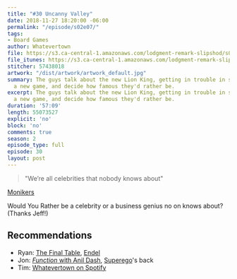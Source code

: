 ```yaml
---
title: "#30 Uncanny Valley"
date: 2018-11-27 18:20:00 -06:00
permalink: "/episode/s02e07/"
tags:
- Board Games
author: Whatevertown
file: https://s3.ca-central-1.amazonaws.com/lodgment-remark-slipshod/s02e07.mp3
file_itunes: https://s3.ca-central-1.amazonaws.com/lodgment-remark-slipshod/s02e07.m4a
stitcher: 57438018
artwork: "/dist/artwork/artwork_default.jpg"
summary: The guys talk about the new Lion King, getting in trouble in school, play
  a new game, and decide how famous they'd rather be.
excerpt: The guys talk about the new Lion King, getting in trouble in school, play
  a new game, and decide how famous they'd rather be.
duration: '57:09'
length: 55073527
explicit: 'no'
block: 'no'
comments: true
season: 2
episode_type: full
episode: 30
layout: post
---
```


> "We’re all celebrities that nobody knows about"

[Monikers](http://www.monikersgame.com)

Would You Rather be a celebrity or a business genius no on knows about? (Thanks Jeff!)

## Recommendations
- Ryan: [The Final Table](https://www.netflix.com/title/80201866), [Endel](http://endel.io)
- Jon: [*Function* with Anil Dash](https://www.voxmedia.com/about-vox-media/2018/10/30/18039366/vox-media-podcast-network-function-anil-dash), [Superego](https://www.stitcher.com/s?eid=57337108)'s back
- Tim: [Whatevertown on Spotify](https://open.spotify.com/show/7dkc90hONzqbO6cW6iyYxf?si=kFYy_1E2T0q9bXz4igVoqQ)
